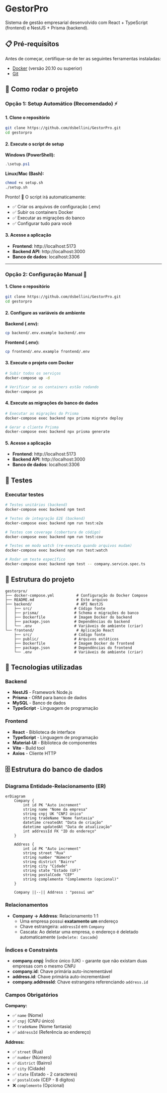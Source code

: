 # GestorPro

Sistema de gestão empresarial desenvolvido com React + TypeScript (frontend) e NestJS + Prisma (backend).

## 📋 Pré-requisitos

Antes de começar, certifique-se de ter as seguintes ferramentas instaladas:

- [Docker](https://www.docker.com/get-started) (versão 20.10 ou superior)
- [Git](https://git-scm.com/)

## 🚀 Como rodar o projeto

### Opção 1: Setup Automático (Recomendado) ⚡

#### 1. Clone o repositório
```bash
git clone https://github.com/dsbellini/GestorPro.git
cd gestorpro
```

#### 2. Execute o script de setup

**Windows (PowerShell):**
```powershell
.\setup.ps1
```

**Linux/Mac (Bash):**
```bash
chmod +x setup.sh
./setup.sh
```

Pronto! 🎉 O script irá automaticamente:
- ✅ Criar os arquivos de configuração (.env)
- ✅ Subir os containers Docker
- ✅ Executar as migrações do banco
- ✅ Configurar tudo para você

#### 3. Acesse a aplicação
- **Frontend**: http://localhost:5173
- **Backend API**: http://localhost:3000
- **Banco de dados**: localhost:3306

---

### Opção 2: Configuração Manual 🔧

#### 1. Clone o repositório
```bash
git clone https://github.com/dsbellini/GestorPro.git
cd gestorpro
```

#### 2. Configure as variáveis de ambiente

**Backend (.env):**
```bash
cp backend/.env.example backend/.env
```

**Frontend (.env):**
```bash
cp frontend/.env.example frontend/.env
```

#### 3. Execute o projeto com Docker

```bash
# Subir todos os serviços
docker-compose up -d

# Verificar se os containers estão rodando
docker-compose ps
```

#### 4. Execute as migrações do banco de dados

```bash
# Executar as migrações do Prisma
docker-compose exec backend npx prisma migrate deploy

# Gerar o cliente Prisma
docker-compose exec backend npx prisma generate
```

#### 5. Acesse a aplicação

- **Frontend**: http://localhost:5173
- **Backend API**: http://localhost:3000
- **Banco de dados**: localhost:3306

## 🧪 Testes

### Executar testes
```bash
# Testes unitários (backend)
docker-compose exec backend npm test

# Testes de integração E2E (backend)
docker-compose exec backend npm run test:e2e

# Testes com coverage (cobertura de código)
docker-compose exec backend npm run test:cov

# Testes em modo watch (re-executa quando arquivos mudam)
docker-compose exec backend npm run test:watch

# Rodar um teste específico
docker-compose exec backend npm test -- company.service.spec.ts
```

## 📁 Estrutura do projeto

```
gestorpro/
├── docker-compose.yml          # Configuração do Docker Compose
├── README.md                   # Este arquivo
├── backend/                    # API NestJS
│   ├── src/                   # Código fonte
│   ├── prisma/                # Schema e migrações do banco
│   ├── Dockerfile             # Imagem Docker do backend
│   ├── package.json           # Dependências do backend
│   └── .env                   # Variáveis de ambiente (criar)
└── frontend/                   # Aplicação React
    ├── src/                   # Código fonte
    ├── public/                # Arquivos estáticos
    ├── Dockerfile             # Imagem Docker do frontend
    ├── package.json           # Dependências do frontend
    └── .env                   # Variáveis de ambiente (criar)
```

## 🔧 Tecnologias utilizadas

### Backend
- **NestJS** - Framework Node.js
- **Prisma** - ORM para banco de dados
- **MySQL** - Banco de dados
- **TypeScript** - Linguagem de programação

### Frontend
- **React** - Biblioteca de interface
- **TypeScript** - Linguagem de programação
- **Material-UI** - Biblioteca de componentes
- **Vite** - Build tool
- **Axios** - Cliente HTTP

## 🗄️ Estrutura do banco de dados

### Diagrama Entidade-Relacionamento (ER)

```mermaid
erDiagram
    Company {
        int id PK "Auto increment"
        string name "Nome da empresa"
        string cnpj UK "CNPJ único"
        string tradeName "Nome fantasia"
        datetime createdAt "Data de criação"
        datetime updatedAt "Data de atualização"
        int addressId FK "ID do endereço"
    }
    
    Address {
        int id PK "Auto increment"
        string street "Rua"
        string number "Número"
        string district "Bairro"
        string city "Cidade"
        string state "Estado (UF)"
        string postalCode "CEP"
        string complemento "Complemento (opcional)"
    }
    
    Company ||--|| Address : "possui um"
```

### Relacionamentos

- **Company → Address**: Relacionamento 1:1
  - Uma empresa possui **exatamente um** endereço
  - Chave estrangeira: `addressId` em `Company`
  - Cascata: Ao deletar uma empresa, o endereço é deletado automaticamente (`onDelete: Cascade`)

### Índices e Constraints

- **company.cnpj**: Índice único (UK) - garante que não existam duas empresas com o mesmo CNPJ
- **company.id**: Chave primária auto-incrementável
- **address.id**: Chave primária auto-incrementável
- **company.addressId**: Chave estrangeira referenciando `address.id`

### Campos Obrigatórios

**Company:**
- ✅ `name` (Nome)
- ✅ `cnpj` (CNPJ único)
- ✅ `tradeName` (Nome fantasia)
- ✅ `addressId` (Referência ao endereço)

**Address:**
- ✅ `street` (Rua)
- ✅ `number` (Número)
- ✅ `district` (Bairro)
- ✅ `city` (Cidade)
- ✅ `state` (Estado - 2 caracteres)
- ✅ `postalCode` (CEP - 8 dígitos)
- ❌ `complemento` (Opcional)

